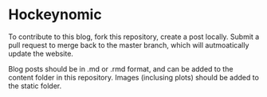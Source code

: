 # Hockeynomic

To contribute to this blog, fork this repository, create a post locally. Submit a pull request to merge back to the master branch, which will autmoatically update the website.  

Blog posts should be in .md or .rmd format, and can be added to the content folder in this repository. Images (inclusing plots) should be added to the static folder.
